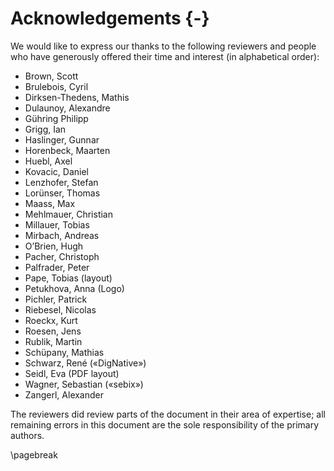 Acknowledgements {-}
================

We would like to express our thanks to the following reviewers and
people who have generously offered their time and interest (in
alphabetical order):

  * Brown, Scott
  * Brulebois, Cyril
  * Dirksen-Thedens, Mathis
  * Dulaunoy, Alexandre
  * Gühring Philipp
  * Grigg, Ian
  * Haslinger, Gunnar
  * Horenbeck, Maarten
  * Huebl, Axel
  * Kovacic, Daniel
  * Lenzhofer, Stefan
  * Lorünser, Thomas
  * Maass, Max
  * Mehlmauer, Christian
  * Millauer, Tobias
  * Mirbach, Andreas
  * O’Brien, Hugh
  * Pacher, Christoph
  * Palfrader, Peter
  * Pape, Tobias (layout)
  * Petukhova, Anna (Logo)
  * Pichler, Patrick
  * Riebesel, Nicolas
  * Roeckx, Kurt
  * Roesen, Jens
  * Rublik, Martin
  * Schüpany, Mathias
  * Schwarz, René («DigNative»)
  * Seidl, Eva (PDF layout)
  * Wagner, Sebastian («sebix»)
  * Zangerl, Alexander

The reviewers did review parts of the document in their area of
expertise; all remaining errors in this document are the sole
responsibility of the primary authors.

\pagebreak

